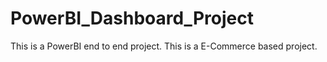 # PowerBI_Dashboard_Project
This is a PowerBI end to end project.
This is a E-Commerce based project.
